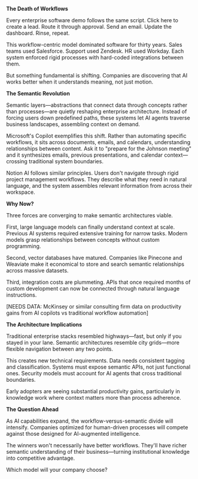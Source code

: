 **The Death of Workflows**

Every enterprise software demo follows the same script. Click here to create a lead. Route it through approval. Send an email. Update the dashboard. Rinse, repeat.

This workflow-centric model dominated software for thirty years. Sales teams used Salesforce. Support used Zendesk. HR used Workday. Each system enforced rigid processes with hard-coded integrations between them.

But something fundamental is shifting. Companies are discovering that AI works better when it understands meaning, not just motion.

**The Semantic Revolution**

Semantic layers—abstractions that connect data through concepts rather than processes—are quietly reshaping enterprise architecture. Instead of forcing users down predefined paths, these systems let AI agents traverse business landscapes, assembling context on demand.

Microsoft's Copilot exemplifies this shift. Rather than automating specific workflows, it sits across documents, emails, and calendars, understanding relationships between content. Ask it to "prepare for the Johnson meeting" and it synthesizes emails, previous presentations, and calendar context—crossing traditional system boundaries.

Notion AI follows similar principles. Users don't navigate through rigid project management workflows. They describe what they need in natural language, and the system assembles relevant information from across their workspace.

**Why Now?**

Three forces are converging to make semantic architectures viable.

First, large language models can finally understand context at scale. Previous AI systems required extensive training for narrow tasks. Modern models grasp relationships between concepts without custom programming.

Second, vector databases have matured. Companies like Pinecone and Weaviate make it economical to store and search semantic relationships across massive datasets.

Third, integration costs are plummeting. APIs that once required months of custom development can now be connected through natural language instructions.

[NEEDS DATA: McKinsey or similar consulting firm data on productivity gains from AI copilots vs traditional workflow automation]

**The Architecture Implications**

Traditional enterprise stacks resembled highways—fast, but only if you stayed in your lane. Semantic architectures resemble city grids—more flexible navigation between any two points.

This creates new technical requirements. Data needs consistent tagging and classification. Systems must expose semantic APIs, not just functional ones. Security models must account for AI agents that cross traditional boundaries.

Early adopters are seeing substantial productivity gains, particularly in knowledge work where context matters more than process adherence.

**The Question Ahead**

As AI capabilities expand, the workflow-versus-semantic divide will intensify. Companies optimized for human-driven processes will compete against those designed for AI-augmented intelligence.

The winners won't necessarily have better workflows. They'll have richer semantic understanding of their business—turning institutional knowledge into competitive advantage.

Which model will your company choose?